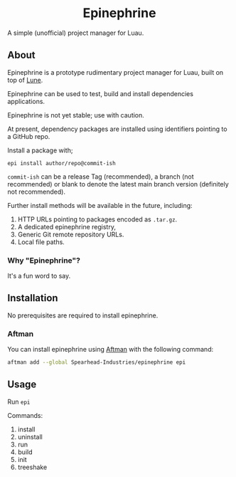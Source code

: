 <!-- markdownlint-disable MD041 -->
<!-- markdownlint-disable MD033 -->
<!-- markdownlint-disable MD001 -->

<div align="center">

# Epinephrine

</div>

A simple (unofficial) project manager for Luau.

## About

Epinephrine is a prototype rudimentary project manager for Luau, built on top of [Lune](https://github.com/lune-org/lune).

Epinephrine can be used to test, build and install dependencies applications.

Epinephrine is not yet stable; use with caution.

At present, dependency packages are installed using identifiers pointing to a GitHub repo.

Install a package with;

```
epi install author/repo@commit-ish
```

`commit-ish` can be a release Tag (recommended), a branch (not recommended) or blank to denote the latest main branch version (definitely not recommended).

Further install methods will be available in the future, including:

1. HTTP URLs pointing to packages encoded as `.tar.gz`.
2. A dedicated epinephrine registry,
3. Generic Git remote repository URLs.
4. Local file paths.

### Why "Epinephrine"?

It's a fun word to say.

## Installation

No prerequisites are required to install epinephrine.

### Aftman

You can install epinephrine using [Aftman](https://github.com/LPGhatguy/aftman) with the following command:

```bash
aftman add --global Spearhead-Industries/epinephrine epi
```

## Usage

Run `epi`

Commands:

1. install
2. uninstall
3. run
4. build
5. init
6. treeshake
